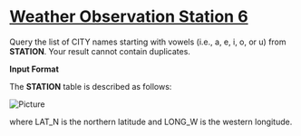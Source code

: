 # [Weather Observation Station 6](https://www.hackerrank.com/challenges/weather-observation-station-6/problem)

Query the list of CITY names starting with vowels (i.e., a, e, i, o, or u) from <strong>STATION</strong>. Your result cannot contain duplicates.

<strong>Input Format</strong>

The <strong>STATION</strong> table is described as follows:

![Picture](https://s3.amazonaws.com/hr-challenge-images/9336/1449345840-5f0a551030-Station.jpg)

where LAT_N is the northern latitude and LONG_W is the western longitude.
